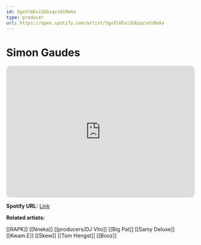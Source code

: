 ```yaml
---
id: 5gxVl6Evi5GbiqcvdiMaXa
type: producer
url: https://open.spotify.com/artist/5gxVl6Evi5GbiqcvdiMaXa
---
```

# Simon Gaudes

<iframe style="border-radius:12px" src="https://open.spotify.com/embed/artist/5gxVl6Evi5GbiqcvdiMaXa" width="100%" height="352" frameBorder="0" allowfullscreen="" allow="autoplay; clipboard-write; encrypted-media; fullscreen; picture-in-picture" loading="lazy"></iframe>

**Spotify URL:** [Link](https://open.spotify.com/artist/5gxVl6Evi5GbiqcvdiMaXa)

**Related artists:**

[[RAPK]]
[[Nneka]]
[[producers/DJ Vito]]
[[Big Pat]]
[[Samy Deluxe]]
[[Kwam.E]]
[[Skew]]
[[Tom Hengst]]
[[Booz]]
